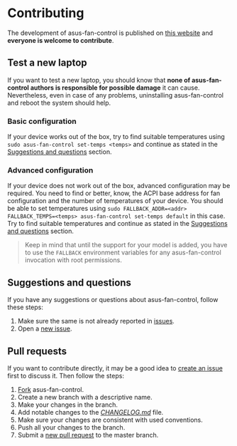 # Contributing

The development of asus-fan-control is published on [this website](https://github.com/dominiksalvet/asus-fan-control) and **everyone is welcome to contribute**.

## Test a new laptop

If you want to test a new laptop, you should know that **none of asus-fan-control authors is responsible for possible damage** it can cause. Nevertheless, even in case of any problems, uninstalling asus-fan-control and reboot the system should help.

### Basic configuration

If your device works out of the box, try to find suitable temperatures using `sudo asus-fan-control set-temps <temps>` and continue as stated in the [Suggestions and questions](#suggestions-and-questions) section.

### Advanced configuration

If your device does not work out of the box, advanced configuration may be required. You need to find or better, know, the ACPI base address for fan configuration and the number of temperatures of your device. You should be able to set temperatures using `sudo FALLBACK_ADDR=<addr> FALLBACK_TEMPS=<temps> asus-fan-control set-temps default` in this case. Try to find suitable temperatures and continue as stated in the [Suggestions and questions](#suggestions-and-questions) section.

> Keep in mind that until the support for your model is added, you have to use the `FALLBACK` environment variables for any asus-fan-control invocation with root permissions.

## Suggestions and questions

If you have any suggestions or questions about asus-fan-control, follow these steps:

1. Make sure the same is not already reported in [issues](https://github.com/dominiksalvet/asus-fan-control/issues).
2. Open a [new issue](https://github.com/dominiksalvet/asus-fan-control/issues/new/choose).

## Pull requests

If you want to contribute directly, it may be a good idea to [create an issue](https://github.com/dominiksalvet/asus-fan-control/issues/new/choose) first to discuss it. Then follow the steps:

1. [Fork](https://github.com/dominiksalvet/asus-fan-control/fork) asus-fan-control.
2. Create a new branch with a descriptive name.
3. Make your changes in the branch.
4. Add notable changes to the [*CHANGELOG.md*](CHANGELOG.md) file.
5. Make sure your changes are consistent with used conventions.
6. Push all your changes to the branch.
7. Submit a [new pull request](https://github.com/dominiksalvet/asus-fan-control/pulls) to the master branch.
